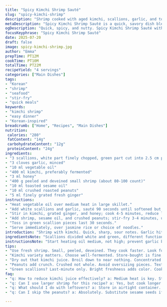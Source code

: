 ```yaml
---
title: "Spicy Kimchi Shrimp Sauté"
slug: "spicy-kimchi-shrimp"
description: "Shrimp cooked with aged kimchi, scallions, garlic, and toasted sesame. Uses less oil, replaces some sugar with honey, swaps toasted sesame seeds for crushed peanuts to add crunch, and adds a hint of fresh ginger. Quick stir-fry that thickens kimchi juice and finishes off with a fresh scallion burst. Serve over jasmine rice or noodles for a savory, tangy, nutty twist."
metaDescription: "Spicy Kimchi Shrimp Sauté is a quick, savory dish blending shrimp, kimchi, garlic, and peanuts for a tangy, nutty flavor. Serve with rice or noodles."
ogDescription: "Quick, spicy, and nutty. Spicy Kimchi Shrimp Sauté with shrimp, garlic, ginger, and peanuts served over rice or noodles. Bold flavor meets simplicity."
focusKeyphrase: "Spicy Kimchi Shrimp Sauté"
date: 2025-07-20
draft: false
image: spicy-kimchi-shrimp.jpg
author: "Emma"
prepTime: PT12M
cookTime: PT10M
totalTime: PT22M
recipeYield: "4 servings"
categories: ["Main Dishes"]
tags:
- "Korean"
- "shrimp"
- "seafood"
- "stir-fry"
- "quick meals"
keywords:
- "kimchi shrimp"
- "easy dinner"
- "Korean-inspired"
breadcrumb: ["Home", "Recipes", "Main Dishes"]
nutrition: 
 calories: "280"
 fatContent: "14g"
 carbohydrateContent: "12g"
 proteinContent: "24g"
ingredients:
- "3 scallions, white part finely chopped, green part cut into 2.5 cm pieces"
- "3 cloves garlic, minced"
- "10 ml vegetable oil"
- "400 ml kimchi, preferably fermented"
- "3 ml honey"
- "400 g peeled and deveined small shrimp (about 80-100 count)"
- "10 ml toasted sesame oil"
- "10 ml crushed roasted peanuts"
- "5 ml finely grated fresh ginger"
instructions:
- "Heat vegetable oil over medium heat in large skillet."
- "Add white scallions and garlic, sauté 90 seconds until softened but not browned."
- "Stir in kimchi, grated ginger, and honey; cook 4-5 minutes, reduce liquid until almost evaporated, stirring frequently to prevent burning."
- "Add shrimp, sesame oil, and crushed peanuts; stir-fry 3-4 minutes, until shrimp turn opaque and curl."
- "Toss in green scallion pieces last 30 seconds."
- "Serve immediately, over jasmine rice or choice of noodles."
introduction: "Shrimp with kimchi. Quick, sharp, sour notes. Garlic hits first, then ginger warms inside the fold. Peanuts crushed, adding crunch. Sesame oil sizzles in the pan, lifts flavors. Scallions split white and green, whites soften early, greens hold last-minute freshness. Honey tamed the sharp kimchi bite, balancing. Shrimp go in, cook fast, no overdone rubbery bites. Juice reduces almost dry, sticky glaze clings. Serve over jasmine rice or noodles. Simple, spicy, nutty. Not traditional but close enough. Twist on a classic quick seafood stir. Choppy layers, big flavor, fast."
ingredientsNote: "Scallions divided white and green, different functions—white for softening the base, green to finish for freshness. Garlic and fresh ginger add aromatic depth. Vegetable oil for initial sauté, neutral flavor. Kimchi ripe or homemade, must have that fermented punch. Honey instead of sugar provides caramel notes and balances acidity. Shrimp small, peeled, deveined, easy to cook evenly. Toasted sesame oil added near end to maintain aroma. Peanuts replace sesame seeds here for texture contrast, crushed, not whole, to avoid overwhelming bites. Adjust oil amounts slightly depending on pan size and heat source. Best fresh, but kimchi can be refrigerated weeks."
instructionsNote: "Start heating oil medium, not high; prevent garlic burn. White scallions in first minute plus half, soften not brown. Stir kimchi in next, broil down liquid, around 4-5 minutes, juice must reduce almost dry, sticky and concentrated flavors. Ginger grated fine, added with kimchi for even flavor distribution. Shrimp in last, quick stir frying 3-4 minutes; cook until just opaque, firm but tender. Sesame oil and peanuts tossed in quickly to coat and add aroma and crunch. Green scallions added at end for color and freshness, no cooking needed. Serve immediately; leftovers reheat quickly but shrimp toughens if overcooked."
tips:
- "Use fresh shrimp. Small, peeled, deveined. They cook faster. Look for pink ones. Frozen? Thaw completely first. Quick cooking is key, no rubbery bites. Sesame oil best at end. That aroma is crucial."
- "Kimchi variety matters. Choose well-fermented. Store-bought is fine, homemade even better. Flavor intensifies with age. Balance honey and kimchi acidity. Adjust honey—more or less depending on your taste."
- "Dry out that kimchi juice. Broil down to near nothing. Concentrated flavor helps. Stir often to avoid burning. Medium heat is best. Garlic? Don’t brown it. Needs to soften only."
- "Peanuts add crunch. Crushed not whole. Avoid oversizing pieces. Texture contrast important. If sesame seeds are preferred—use but dial back. Flavor can be too strong—find balance."
- "Green scallions? Last-minute only. Bright freshness adds color. Cook them slightly? You lose that crispness. Simple but effective technique. Serve immediately for best taste. Leftovers are okay, but reheat carefully."
faq:
- "q: How to reduce kimchi juice effectively? a: Medium heat is key. Stir frequently to prevent burning. Broil down until almost dry. Sticky, concentrated flavor is what you want."
- "q: Can I use larger shrimp for this recipe? a: Yes, but cook longer. Adjust the time based on size. Check for opacity. Firm is fine, rubbery is not. Adjust cooking time wisely."
- "q: What should I do with leftovers? a: Store in airtight container. Refrigerate, won't last forever. Reheat quickly. Careful—shrimp toughen if overcooked. Better fresh but reheating is okay."
- "q: Can I skip the peanuts? a: Absolutely. Substitute sesame seeds if needed. Different crunch though. Or just skip them entirely. Kimchi and shrimp still delicious all on their own."

---
```

